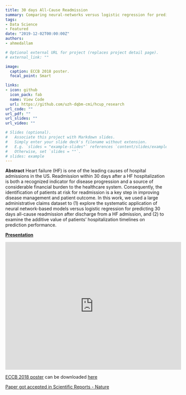 ```yaml
---
title: 30 days All-Cause Readmission
summary: Comparing neural-networks versus logistic regression for predicting readmission.
tags:
- Data Science
- Featured
date: "2019-12-02T00:00:00Z"
authors: 
- ahmedallam

# Optional external URL for project (replaces project detail page).
# external_link: ""

image:
  caption: ECCB 2018 poster.
  focal_point: Smart

links:
- icon: github
  icon_pack: fab
  name: View Code
  url: https://github.com/uzh-dqbm-cmi/hcup_research
url_code: ""
url_pdf: ""
url_slides: ""
url_video: ""

# Slides (optional).
#   Associate this project with Markdown slides.
#   Simply enter your slide deck's filename without extension.
#   E.g. `slides = "example-slides"` references `content/slides/example-slides.md`.
#   Otherwise, set `slides = ""`.
# slides: example
---
```


**Abstract**
Heart failure (HF) is one of the leading causes of hospital admissions in the US. Readmission within 30 days after a HF hospitalization is both a recognized indicator for disease progression and a source of considerable financial burden to the healthcare system. Consequently, the identification of patients at risk for readmission is a key step in improving disease management and patient outcome. In this work, we used a large administrative claims dataset to (1) explore the systematic application of neural network-based models versus logistic regression for predicting 30 days all-cause readmission after discharge from a HF admission, and (2) to examine the additive value of patients’ hospitalization timelines on prediction performance.

[**Presentation**](https://prezi.com/dayewmtvycb4/?token=6ae94b195bb9adbe6387d21730912aeddf49776991d25e1fb034d77c94b74a9d&utm_campaign=share&utm_medium=copy&rc=ex0share)
<iframe id="iframe_container" frameborder="0" webkitallowfullscreen="" mozallowfullscreen="" allowfullscreen="" allow="autoplay; fullscreen" width="550" height="400" src="https://prezi.com/embed/dayewmtvycb4/?bgcolor=ffffff&amp;lock_to_path=0&amp;autoplay=0&amp;autohide_ctrls=0&amp;landing_data=bHVZZmNaNDBIWnNjdEVENDRhZDFNZGNIUE43MHdLNWpsdFJLb2ZHanI0cm5nRHhxUVdQNGNjc2pxeS9DUFAraVJnPT0&amp;landing_sign=H0HRqyX3lBJzXmWAcyH5tEAwQtN4GCmozGRej1XqwLU"></iframe>

[ECCB 2018 poster](http://eccb18.org/) can be downloaded [here](../assets/docs/ECCB18_poster_v2.pdf)

[Paper got accepted in Scientific Reports - Nature](https://www.nature.com/articles/s41598-019-45685-z)
